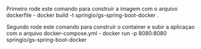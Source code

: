 Primeiro rode este comando para construir a imagem com o arquivo dockerfile -     docker build -t springio/gs-spring-boot-docker .

Segundo rode este comando para construir o container e subir a aplicaçao com o arquivo docker-compose.yml -    docker run -p 8080:8080 springio/gs-spring-boot-docker
